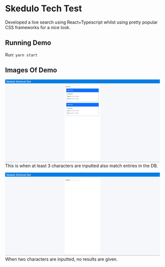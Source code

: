 # Skedulo Tech Test

Developed a live search using React+Typescript whilst using pretty popular CSS frameworks for a nice look.

## Running Demo
Run: ```yarn start```
## Images Of Demo
![](image1.png)
This is when at least 3 characters are inputted also match entries in the DB.

![](image2.png)
When two characters are inputted, no results are given.
